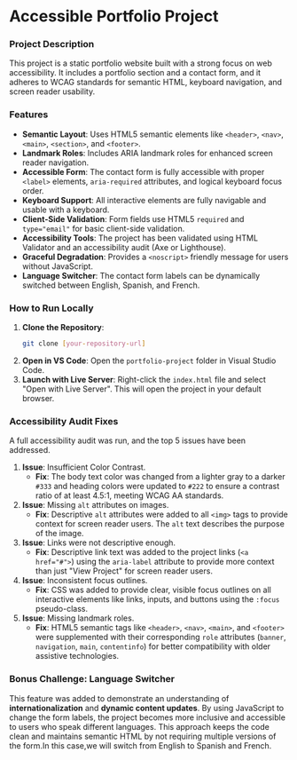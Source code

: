# Accessible Portfolio Project

### Project Description
This project is a static portfolio website built with a strong focus on web accessibility. It includes a portfolio section and a contact form, and it adheres to WCAG standards for semantic HTML, keyboard navigation, and screen reader usability.

### Features
- **Semantic Layout**: Uses HTML5 semantic elements like `<header>`, `<nav>`, `<main>`, `<section>`, and `<footer>`.
- **Landmark Roles**: Includes ARIA landmark roles for enhanced screen reader navigation.
- **Accessible Form**: The contact form is fully accessible with proper `<label>` elements, `aria-required` attributes, and logical keyboard focus order.
- **Keyboard Support**: All interactive elements are fully navigable and usable with a keyboard.
- **Client-Side Validation**: Form fields use HTML5 `required` and `type="email"` for basic client-side validation.
- **Accessibility Tools**: The project has been validated using HTML Validator and an accessibility audit (Axe or Lighthouse).
- **Graceful Degradation**: Provides a `<noscript>` friendly message for users without JavaScript.
- **Language Switcher**: The contact form labels can be dynamically switched between English, Spanish, and French.

### How to Run Locally
1.  **Clone the Repository**:
    ```bash
    git clone [your-repository-url]
    ```
2.  **Open in VS Code**:
    Open the `portfolio-project` folder in Visual Studio Code.
3.  **Launch with Live Server**:
    Right-click the `index.html` file and select "Open with Live Server". This will open the project in your default browser.

### Accessibility Audit Fixes

A full accessibility audit was run, and the top 5 issues have been addressed.

1.  **Issue**: Insufficient Color Contrast.
    * **Fix**: The body text color was changed from a lighter gray to a darker `#333` and heading colors were updated to `#222` to ensure a contrast ratio of at least 4.5:1, meeting WCAG AA standards.
2.  **Issue**: Missing `alt` attributes on images.
    * **Fix**: Descriptive `alt` attributes were added to all `<img>` tags to provide context for screen reader users. The `alt` text describes the purpose of the image.
3.  **Issue**: Links were not descriptive enough.
    * **Fix**: Descriptive link text was added to the project links (`<a href="#">`) using the `aria-label` attribute to provide more context than just "View Project" for screen reader users.
4.  **Issue**: Inconsistent focus outlines.
    * **Fix**: CSS was added to provide clear, visible focus outlines on all interactive elements like links, inputs, and buttons using the `:focus` pseudo-class.
5.  **Issue**: Missing landmark roles.
    * **Fix**: HTML5 semantic tags like `<header>`, `<nav>`, `<main>`, and `<footer>` were supplemented with their corresponding `role` attributes (`banner`, `navigation`, `main`, `contentinfo`) for better compatibility with older assistive technologies.

### Bonus Challenge: Language Switcher

This feature was added to demonstrate an understanding of **internationalization** and **dynamic content updates**. By using JavaScript to change the form labels, the project becomes more inclusive and accessible to users who speak different languages. This approach keeps the code clean and maintains semantic HTML by not requiring multiple versions of the form.In this case,we will switch from English to Spanish and French.
